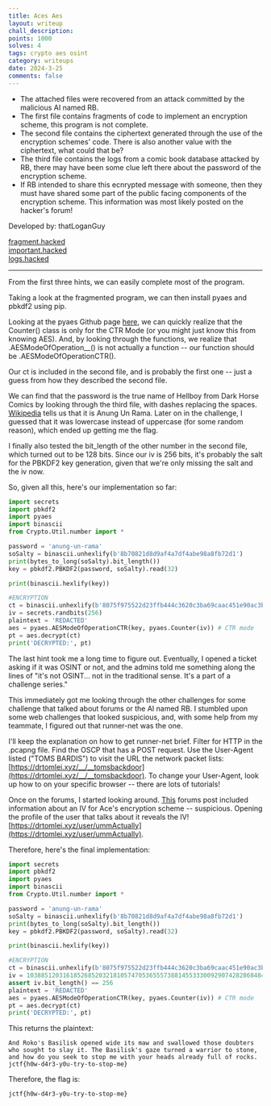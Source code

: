 ```yaml
---
title: Aces Aes
layout: writeup
chall_description:
points: 1000
solves: 4
tags: crypto aes osint
category: writeups
date: 2024-3-25
comments: false
---
```


- The attached files were recovered from an attack committed by the malicious AI named RB.  
- The first file contains fragments of code to implement an encryption scheme, this program is not complete.  
- The second file contains the ciphertext generated through the use of the encryption schemes' code. There is also another value with the ciphertext, what could that be?  
- The third file contains the logs from a comic book database attacked by RB, there may have been some clue left there about the password of the encryption scheme.  
- If RB intended to share this ecnrypted message with someone, then they must have shared some part of the public facing components of the encryption scheme. This information was most likely posted on the hacker's forum!  

Developed by: thatLoganGuy  

[fragment.hacked](https://github.com/Nightxade/ctf-writeups/blob/master/assets/CTFs/Jersey-CTF-IV-2024/fragment.hacked)  
[important.hacked](https://github.com/Nightxade/ctf-writeups/blob/master/assets/CTFs/Jersey-CTF-IV-2024/important.hacked)  
[logs.hacked](https://github.com/Nightxade/ctf-writeups/blob/master/assets/CTFs/Jersey-CTF-IV-2024/logs.hacked)  

---

From the first three hints, we can easily complete most of the program.  

Taking a look at the fragmented program, we can then install pyaes and pbkdf2 using pip.  

Looking at the pyaes Github page [here](https://github.com/ricmoo/pyaes/blob/master/pyaes/aes.py#L560), we can quickly realize that the Counter() class is only for the CTR Mode (or you might just know this from knowing AES). And, by looking through the functions, we realize that .AESModeOfOperation__() is not actually a function -- our function should be .AESModeOfOperationCTR().  

Our ct is included in the second file, and is probably the first one -- just a guess from how they described the second file.  

We can find that the password is the true name of Hellboy from Dark Horse Comics by looking through the third file, with dashes replacing the spaces. [Wikipedia](https://en.wikipedia.org/wiki/Hellboy) tells us that it is Anung Un Rama. Later on in the challenge, I guessed that it was lowercase instead of uppercase (for some random reason), which ended up getting me the flag.  

I finally also tested the bit_length of the other number in the second file, which turned out to be 128 bits. Since our iv is 256 bits, it's probably the salt for the PBKDF2 key generation, given that we're only missing the salt and the iv now.  

So, given all this, here's our implementation so far:  

```py
import secrets
import pbkdf2
import pyaes
import binascii
from Crypto.Util.number import *

password = 'anung-un-rama'
soSalty = binascii.unhexlify(b'8b70821d8d9af4a7df4abe98a8fb72d1')
print(bytes_to_long(soSalty).bit_length())
key = pbkdf2.PBKDF2(password, soSalty).read(32) 

print(binascii.hexlify(key))

#ENCRYPTION 
ct = binascii.unhexlify(b'8075f975522d23ffb444c3620c3ba69caac451e90ac3b21c08b35b67634289614d434ba57177fa371eda83b7eb70a4cfc348716c5b3af8ad48457ca71689299f4ee31d63dfd6e19910b751ef0e5f8e20c1e117ac6aedb39e4c5acfe7a128da9b07c8d2540691902cea21bcf15ad980bb888dfadc4513d3ad9cf2ffd7c069c282abb53e7cf4c64718136a93ad4497948d586bca9b5eefa34c81f10804c997f81fd8c9354eb0ce23cd8235a05d76e86dc53a786d773933827e64ec39b3297a6ad47818aa36403517b7d8b9b194d8c24917dd158d7f6d3add8aad516d21f2e59f3ab084ec01e7eea83246fb908e3d643663b2c5')
iv = secrets.randbits(256) 
plaintext = 'REDACTED'
aes = pyaes.AESModeOfOperationCTR(key, pyaes.Counter(iv)) # CTR mode
pt = aes.decrypt(ct) 
print('DECRYPTED:', pt)
```

The last hint took me a long time to figure out. Eventually, I opened a ticket asking if it was OSINT or not, and the admins told me something along the lines of "it's not OSINT... not in the traditional sense. It's a part of a challenge series."  

This immediately got me looking through the other challenges for some challenge that talked about forums or the AI named RB. I stumbled upon some web challenges that looked suspicious, and, with some help from my teammate, I figured out that runner-net was the one.  

I'll keep the explanation on how to get runner-net brief. Filter for HTTP in the .pcapng file. Find the OSCP that has a POST request. Use the User-Agent listed ("TOMS BARDIS") to visit the URL the network packet lists: [https://drtomlei.xyz/__/__tomsbackdoor](https://drtomlei.xyz/__/__tomsbackdoor). To change your User-Agent, look up how to on your specific browser -- there are lots of tutorials!  

Once on the forums, I started looking around. [This](https://drtomlei.xyz/posts/3) forums post included information about an IV for Ace's encryption scheme -- suspicious. Opening the profile of the user that talks about it reveals the IV! [https://drtomlei.xyz/user/ummActually](https://drtomlei.xyz/user/ummActually).  

Therefore, here's the final implementation:  

```py
import secrets
import pbkdf2
import pyaes
import binascii
from Crypto.Util.number import *

password = 'anung-un-rama'
soSalty = binascii.unhexlify(b'8b70821d8d9af4a7df4abe98a8fb72d1')
print(bytes_to_long(soSalty).bit_length())
key = pbkdf2.PBKDF2(password, soSalty).read(32) 

print(binascii.hexlify(key))

#ENCRYPTION 
ct = binascii.unhexlify(b'8075f975522d23ffb444c3620c3ba69caac451e90ac3b21c08b35b67634289614d434ba57177fa371eda83b7eb70a4cfc348716c5b3af8ad48457ca71689299f4ee31d63dfd6e19910b751ef0e5f8e20c1e117ac6aedb39e4c5acfe7a128da9b07c8d2540691902cea21bcf15ad980bb888dfadc4513d3ad9cf2ffd7c069c282abb53e7cf4c64718136a93ad4497948d586bca9b5eefa34c81f10804c997f81fd8c9354eb0ce23cd8235a05d76e86dc53a786d773933827e64ec39b3297a6ad47818aa36403517b7d8b9b194d8c24917dd158d7f6d3add8aad516d21f2e59f3ab084ec01e7eea83246fb908e3d643663b2c5')
iv = 103885120316185268520321810574705365557388145533300929074282868484870266792680
assert iv.bit_length() == 256
plaintext = 'REDACTED'
aes = pyaes.AESModeOfOperationCTR(key, pyaes.Counter(iv)) # CTR mode
pt = aes.decrypt(ct) 
print('DECRYPTED:', pt)
```

This returns the plaintext:  

```
And Roko's Basilisk opened wide its maw and swallowed those doubters who sought to slay it. The Basilisk's gaze turned a warrior to stone, and how do you seek to stop me with your heads already full of rocks. jctf{h0w-d4r3-y0u-try-to-stop-me}
```

Therefore, the flag is:  

    jctf{h0w-d4r3-y0u-try-to-stop-me}
